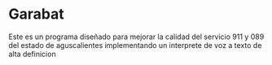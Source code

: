 # Garabat
Este es un programa diseñado para mejorar la calidad del servicio 911 y 089 del estado de aguscalientes implementando un interprete de voz a texto de alta definicion
